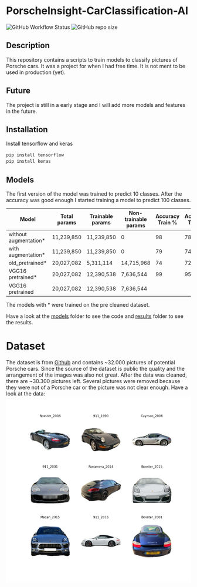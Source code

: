 # PorscheInsight-CarClassification-AI
![GitHub Workflow Status](https://img.shields.io/github/actions/workflow/status/Flippchen/PorscheInsight-CarClassification-AI/python.yaml?logoColor=blue&style=flat-square) ![GitHub repo size](https://img.shields.io/github/repo-size/Flippchen/PorscheInsight-CarClassification-AI?style=flat-square)
## Description
This repository contains a scripts to train models to classify pictures of Porsche cars.
It was a project for when I had free time. It is not ment to be used in production (yet).

## Future
The project is still in a early stage and I will add more models and features in the future.

## Installation
Install tensorflow and keras
```bash
pip install tensorflow
pip install keras
```
## Models
The first version of the model was trained to predict 10 classes. After the accuracy was good enough I started training a model to predict 100 classes.

| Model                 | Total params  | Trainable params  | Non-trainable params | Accuracy Train % | Accuracy Test % | Number of classes |
|-----------------------|---------------|-------------------|----------------------|------------------|-----------------|-------------------|
| without augmentation* | 11,239,850    | 11,239,850        | 0                    | 98               | 78              | 10                |
| with augmentation*    | 11,239,850    | 11,239,850        | 0                    | 79               | 74              | 10                |
| old_pretrained*       | 20,027,082    | 5,311,114         | 14,715,968           | 74               | 72              | 10                |
| VGG16 pretrained*     | 20,027,082    | 12,390,538        | 7,636,544            | 99               | 95              | 10                |
| VGG16 pretrained      | 20,027,082    | 12,390,538        | 7,636,544            |                  |                 | 88                |
The models with * were trained on the pre cleaned dataset.

Have a look at the [models](models) folder to see the code and [results](models/few_classes/results) folder to see the results.
# Dataset
The dataset is from [Github](https://github.com/Flippchen/porsche-pictures) and contains ~32.000 pictures of potential Porsche cars.
Since the source of the dataset is public the quality and the arrangement of the images was also not great.
After the data was cleaned, there are ~30.300 pictures left. Several pictures were removed because they were not of a Porsche car or the picture was not clear enough.
Have a look at the data:
![Sample images](models/few_classes/results/sample_images.png "Sample images") 